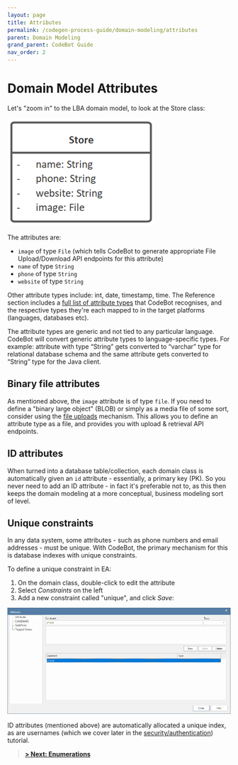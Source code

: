 ```yaml
---
layout: page
title: Attributes
permalink: /codegen-process-guide/domain-modeling/attributes
parent: Domain Modeling
grand_parent: CodeBot Guide
nav_order: 2
---
```


# Domain Model Attributes

Let's "zoom in" to the LBA domain model, to look at the Store class:

![Store domain class](../../images/lba/Store.png "Store domain class")

The attributes are:

* `image` of type `File` (which tells CodeBot to generate appropriate File Upload/Download API endpoints for this attribute)
* `name` of type `String`
* `phone` of type `String`
* `website` of type `String`

Other attribute types include: int, date, timestamp, time. The Reference section includes a [full list of attribute types](/CodeBot/codebot-reference/attribute-types) that CodeBot recognises, and the respective types they're each mapped to in the target platforms (languages, databases etc).

The attribute types are generic and not tied to any particular language. CodeBot will convert generic attribute types to language-specific types. For example: attribute with type “String” gets converted to “varchar” type for relational database schema and the same attribute gets converted to “String” type for the Java client.

## Binary file attributes

As mentioned above, the `image` attribute is of type `file`. If you need to define a "binary large object" (BLOB) or simply as a media file of some sort, consider using the [file uploads](../low-code/binary-file-uploads) mechanism. This allows you to define an attribute type as a file, and provides you with upload & retrieval API endpoints.

## ID attributes

When turned into a database table/collection, each domain class is automatically given an `id` attribute - essentially, a primary key (PK). So you never need to add an ID attribute - in fact it's preferable not to, as this then keeps the domain modeling at a more conceptual, business modeling sort of level.

## Unique constraints

In any data system, some attributes - such as phone numbers and email addresses - must be unique. With CodeBot, the primary mechanism for this is database indexes with unique constraints.

To define a unique constraint in EA:

1. On the domain class, double-click to edit the attribute
2. Select *Constraints* on the left
3. Add a new constraint called "unique", and click *Save*:

![Define a unique attribute](../../images/domain-model/unique-constraint.png "Define a unique attribute")

ID attributes (mentioned above) are automatically allocated a unique index, as are usernames (which we cover later in the [security/authentication](../security/jwt)) tutorial.


> **[> Next: Enumerations](enumerations)**

